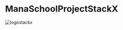 # ManaSchoolProjectStackX
![logostackx](https://user-images.githubusercontent.com/96156026/158167425-f138ab22-445d-4ac2-89c8-e5ff9e57773e.jpg)
